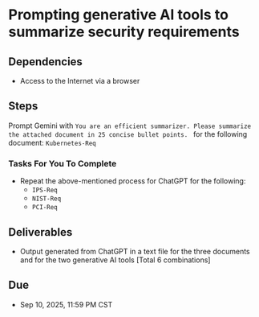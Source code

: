 # Prompting generative AI tools to summarize security requirements 

## Dependencies 

- Access to the Internet via a browser 


## Steps 

Prompt Gemini with `You are an efficient summarizer. Please summarize the attached document in 25 concise bullet points. ` for the following document: `Kubernetes-Req` 


### Tasks For You To Complete

- Repeat the above-mentioned process for ChatGPT for the following:
  - `IPS-Req`
  - `NIST-Req`
  - `PCI-Req`

## Deliverables 

- Output generated from ChatGPT in a text file for the three documents and for the two generative AI tools [Total 6 combinations]


## Due 

- Sep 10, 2025, 11:59 PM CST